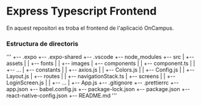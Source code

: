# Express Typescript Frontend

En aquest repositori es troba el frontend de l'aplicació OnCampus.

### Estructura de directoris
'''
+-- .expo
+-- .expo-shared
+-- .vscode
+-- node_modules
+-- src
|   +-- assets
|   |   +-- fonts
|   |   +-- images
|   +-- components
|   |   +-- component.ts
|   |   +-- ...
|   +-- constants
|   |   +-- axios.js
|   |   +-- Colors.js
|   |   +-- Config.js
|   |   +-- Layout.js
|   +-- routes
|   |   +-- navigationStack.ts
|   +-- screens
|   |   +-- LoginScreen.js
|   |   +-- ...
|   +-- App.js
+-- .gitignore
+-- .prettierrc
+-- app.json
+-- babel.config.js
+-- package-lock.json
+-- package.json
+-- react-native-config.json
+-- README.md
'''
